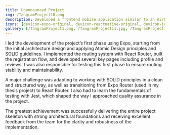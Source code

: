 ```yaml
---
title: Unannounced Project
img: /TangramProject10.png
description: Developed a frontend mobile application similar to an Airbnb, integrating maps, reviews, in-app payments and live chat.
icons: [devicon-expo-original, devicon-reactnative-original, devicon-jest-plain, devicon-typescript-plain]
gallery: [/TangramProject1.png, /TangramProject11.jpg, /TangramProject12.png, /TangramProject13.png, /TangramProject14.png]
---
```


I led the development of the project’s first phase using Expo, starting from the initial architecture design and applying Atomic Design principles and SOLID guidelines. I implemented the routing system with React Router, built the registration flow, and developed several key pages including profile and reviews. I was also responsible for testing this first phase to ensure routing stability and maintainability.

A major challenge was adapting to working with SOLID principles in a clean and structured way, as well as transitioning from Expo Router (used in my thesis project) to React Router. I also had to learn the fundamentals of testing with Jest, which shaped the way I approached quality assurance in the project.

The greatest achievement was successfully delivering the entire project skeleton with strong architectural foundations and receiving excellent feedback from the team for the clarity and robustness of the implementation.
